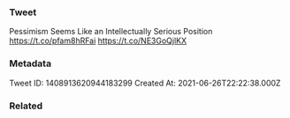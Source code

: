 ### Tweet
Pessimism Seems Like an Intellectually Serious Position https://t.co/pfam8hRFai https://t.co/NE3GoQjlKX

### Metadata
Tweet ID: 1408913620944183299
Created At: 2021-06-26T22:22:38.000Z

### Related

